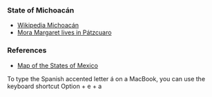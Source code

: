 
### State of Michoacán

- [Wikipedia Michoacán](https://en.wikipedia.org/wiki/Michoac%C3%A1n)
- [Mora Margaret lives in Pátzcuaro](https://www.youtube.com/watch?v=adiilqbC8NY)

### References

- [Map of the States of Mexico](https://www.mappr.co/counties/mexico/#gid=1&pid=1)

To type the Spanish accented letter á on a MacBook,
you can use the keyboard shortcut Option + e + a
